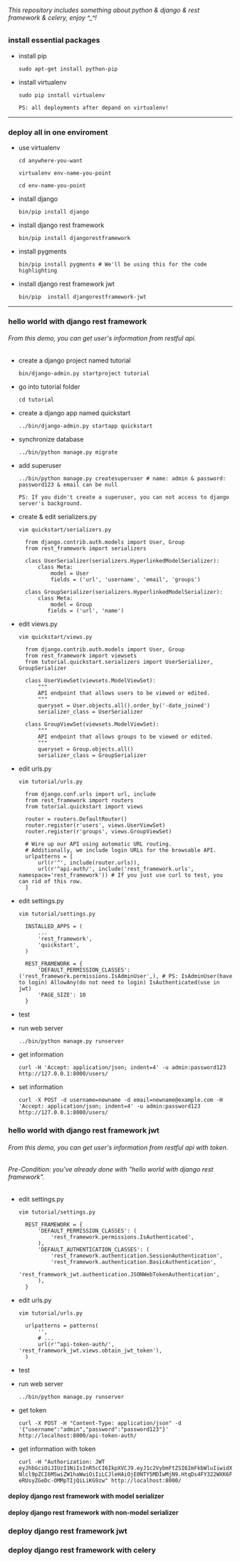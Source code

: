 ###### This repository includes something about python & django & rest framework & celery, enjoy ^_^!<p>

### install essential packages<p>
- install pip<p>
`sudo apt-get install python-pip`<p>
- install virtualenv<p>
`sudo pip install virtualenv`<p>
`PS: all deployments after depand on virtualenv!`<p>

***

### deploy all in one enviroment<p>
- use virtualenv<p>
`cd anywhere-you-want`<p>
`virtualenv env-name-you-point`<p>
`cd env-name-you-point`<p>
- install django<p>
`bin/pip install django`<p>
- install django rest framework<p>
`bin/pip install djangorestframework`<p>
- install pygments<p>
`bin/pip install pygments # We'll be using this for the code highlighting`<p>
- install django rest framework jwt<p>
`bin/pip  install djangorestframework-jwt`<p>

***

### hello world with django rest framework<p>
###### From this demo, you can get user's information from restful api.<p>
- create a django project named tutorial<p>
`bin/django-admin.py startproject tutorial`<p>
- go into tutorial folder<p>
`cd tutorial`<p>
- create a django app named quickstart<p>
`../bin/django-admin.py startapp quickstart`<p>
- synchronize database<p>
`../bin/python manage.py migrate`<p>
- add superuser<p>
`../bin/python manage.py createsuperuser # name: admin & password: password123 & email can be null`<p>
`PS: If you didn't create a superuser, you can not access to django server's background.`<p>
- create & edit serializers.py<p>
`vim quickstart/serializers.py`<p>

        from django.contrib.auth.models import User, Group
        from rest_framework import serializers
        
        class UserSerializer(serializers.HyperlinkedModelSerializer):
            class Meta:
                model = User
                fields = ('url', 'username', 'email', 'groups')
        
        class GroupSerializer(serializers.HyperlinkedModelSerializer):
            class Meta:
                model = Group
               fields = ('url', 'name')

- edit views.py<p>
`vim quickstart/views.py`<p>

        from django.contrib.auth.models import User, Group
        from rest_framework import viewsets
        from tutorial.quickstart.serializers import UserSerializer, GroupSerializer

        class UserViewSet(viewsets.ModelViewSet):
            """
            API endpoint that allows users to be viewed or edited.
            """
            queryset = User.objects.all().order_by('-date_joined')
            serializer_class = UserSerializer
        
        class GroupViewSet(viewsets.ModelViewSet):
            """
            API endpoint that allows groups to be viewed or edited.
            """
            queryset = Group.objects.all()
            serializer_class = GroupSerializer

- edit urls.py<p>
`vim tutorial/urls.py`<p>

        from django.conf.urls import url, include
        from rest_framework import routers
        from tutorial.quickstart import views
        
        router = routers.DefaultRouter()
        router.register(r'users', views.UserViewSet)
        router.register(r'groups', views.GroupViewSet)
        
        # Wire up our API using automatic URL routing.
        # Additionally, we include login URLs for the browsable API.
        urlpatterns = [
            url(r'^', include(router.urls)),
            url(r'^api-auth/', include('rest_framework.urls', namespace='rest_framework')) # If you just use curl to test, you can rid of this row.
        ]

- edit settings.py<p>
`vim tutorial/settings.py`<p>

        INSTALLED_APPS = (
            ...
            'rest_framework',
            'quickstart',
        )
        
        REST_FRAMEWORK = {
            'DEFAULT_PERMISSION_CLASSES': ('rest_framework.permissions.IsAdminUser',), # PS: IsAdminUser(have to login) AllowAny(do not need to login) IsAuthenticated(use in jwt)
            'PAGE_SIZE': 10
        }

- test<p>
 + run web server<p>
`../bin/python manage.py runserver`
 + get information<p>
`curl -H 'Accept: application/json; indent=4' -u admin:password123 http://127.0.0.1:8000/users/`
 + set information<p>
`curl -X POST -d username=newname -d email=newname@example.com -H 'Accept: application/json; indent=4' -u admin:password123 http://127.0.0.1:8000/users/`

### hello world with django rest framework jwt<p>
###### From this demo, you can get user's information from restful api with token.<p>
###### Pre-Condition: you've already done with "hello world with django rest framework".<p>
- edit settings.py<p>
`vim tutorial/settings.py`<p>

        REST_FRAMEWORK = {
            'DEFAULT_PERMISSION_CLASSES': (
                'rest_framework.permissions.IsAuthenticated',
            ),
            'DEFAULT_AUTHENTICATION_CLASSES': (
                'rest_framework.authentication.SessionAuthentication',
                'rest_framework.authentication.BasicAuthentication',
                'rest_framework_jwt.authentication.JSONWebTokenAuthentication',
            ),
        }

- edit urls.py<p>
`vim tutorial/urls.py`<p>

        urlpatterns = patterns(
            '',
            # ...
            url(r'^api-token-auth/', 'rest_framework_jwt.views.obtain_jwt_token'),
        )

- test<p>
 + run web server<p>
`../bin/python manage.py runserver`
 + get token<p>
`curl -X POST -H "Content-Type: application/json" -d '{"username":"admin","password":"password123"}' http://localhost:8000/api-token-auth/`
 + get information with token<p>
`curl -H "Authorization: JWT eyJhbGciOiJIUzI1NiIsInR5cCI6IkpXVCJ9.eyJ1c2VybmFtZSI6ImFkbWluIiwidXNlcl9pZCI6MSwiZW1haWwiOiIiLCJleHAiOjE0NTY5MDIwMjN9.HtqDs4FY322WXK6FeRUsyZGeDc-OMMpTIjQiLiKG9zw" http://localhost:8000/`


#### deploy django rest framework with model serializer
#### deploy django rest framework with non-model serializer
### deploy django rest framework jwt
### deploy django rest framework with celery

